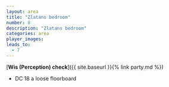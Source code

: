 ```yaml
---
layout: area
title: "Zlatans bedroom"
number: 8
description: "Zlatans bedroom"
categories: area
player_images:
leads_to:
  - 7
---
```



[**Wis (Perception) check**]({{ site.baseurl }}{% link party.md %})
* DC 18 a loose floorboard

